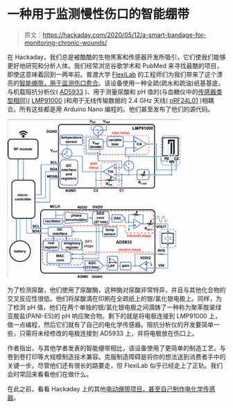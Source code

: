 # 一种用于监测慢性伤口的智能绷带

> 原文：<https://hackaday.com/2020/05/12/a-smart-bandage-for-monitoring-chronic-wounds/>

在 Hackaday，我们总是被酷酷的生物黑客和传感器开发所吸引，它们使我们能够更好地研究和分析人体。我们经常浏览谷歌学术和 PubMed 来寻找最酷的项目，即使这意味着回到一两年前。普渡大学 [FlexiLab](https://engineering.purdue.edu/FlexiLab/) 的工程师们为我们带来了这个漂亮的[智能绷带，用于监测伤口愈合](https://www.researchgate.net/publication/326211270_Early_detection_and_monitoring_of_chronic_wounds_using_low-cost_omniphobic_paper-based_smart_bandages)。该设备使用一种全疏(疏水和疏油)纸基基底，与机载阻抗分析仪( [AD5933](https://www.analog.com/en/products/ad5933.html) )、用于测量尿酸和 pH 值的(与血糖仪中的[传感器类型相同)(](https://hackaday.com/2018/12/03/why-is-continuous-glucose-monitoring-so-hard/) [LMP91000](https://www.ti.com/product/LMP91000) )和用于无线传输数据的 2.4 GHz 天线( [nRF24L01](https://hackaday.com/?s=nrf24) )相耦合。所有这些都是用 Arduino Nano 编程的。他们甚至发布了他们的源代码。

![](img/d0c9a6efd555434925f222c57e79fd9e.png)

为了检测尿酸，他们使用了尿酸酶，这种酶对尿酸非常特异，并且与其他化合物的交叉反应性很低。他们将尿酸滴在印刷在全疏纸上的银/氯化银电极上。同样，为了检测 pH 值，他们在两个单独的银/氯化银电极之间滴铸了一种称为聚苯胺翠绿亚胺盐(PANI-ES)的 pH 响应聚合物。剩下的就是将电极连接到 LMP91000 上，做一点编程，然后它们就有了自己的电化学传感器。阻抗分析仪的开发要简单一些，只需将未经修改的电极连接到 AD5933 上，并将电极放在伤口上。

作者指出，与其他学者发表的智能绷带相比，该设备使用了更简单的制造工艺，与卷到卷打印等大规模制造技术兼容。克服制造障碍是将你的想法送到消费者手中的关键一步。尽管他们还有很长的路要走，但 FlexiLab 似乎已经走上了正轨。我们会时常回来看看他们在做什么。

在此之前，看看 Hackaday 上的其他[电动绷带项目，甚至自己制作](https://hackaday.com/2008/07/02/electric-bandages/)[电化学传感器](https://hackaday.com/2018/08/04/cheap-psoc-enables-electrochemistry-research/)。